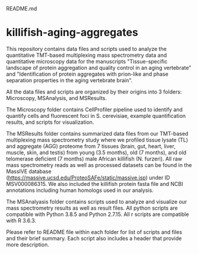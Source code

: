 README.md
# killifish-aging-aggregates

This repository contains data files and scripts used to analyze the quantitative TMT-based multiplexing mass spectrometry data and quantitative microscopy data for the manuscripts "Tissue-specific landscape of protein aggregation and quality control in an aging vertebrate” and "Identification of protein aggregates with prion-like and phase separation properties in the aging vertebrate brain". 

All the data files and scripts are organized by their origins into 3 folders: Microscopy, MSAnalysis, and MSResults. 

The Microscopy folder contains CellProfiler pipeline used to identify and quantify cells and fluorescent foci in S. cerevisiae, example quantification results, and scripts for visualization. 

The MSResults folder contains summarized data files from our TMT-based multiplexing mass spectrometry study where we profiled tissue lysate (TL) and aggregate (AGG) proteome from 7 tissues (brain, gut, heart, liver, muscle, skin, and testis) from young (3.5 months), old (7 months), and old telomerase deficient (7 months) male African killifish (N. furzeri). All raw mass spectrometry reads as well as processed datasets can be found in the MassIVE database (https://massive.ucsd.edu/ProteoSAFe/static/massive.jsp) under ID MSV000086315. We also included the killifish protein fasta file and NCBI annotations including human homologs used in our analysis. 

The MSAnalyasis folder contains scripts used to analyze and visualize our mass spectrometry results as well as result files. All python scripts are compatible with Python 3.8.5 and Python 2.7.15. All r scripts are compatible with R 3.6.3.

Please refer to README file within each folder for list of scripts and files and their brief summary. Each script also includes a header that provide more description. 
